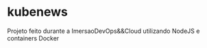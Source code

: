 # kubenews
Projeto feito durante a ImersaoDevOps&amp;&amp;Cloud utilizando NodeJS e containers Docker 
